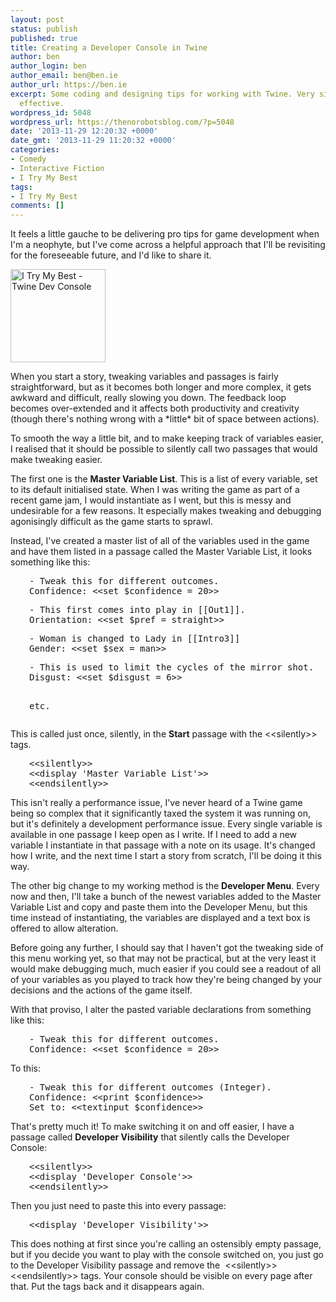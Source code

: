 ```yaml
---
layout: post
status: publish
published: true
title: Creating a Developer Console in Twine
author: ben
author_login: ben
author_email: ben@ben.ie
author_url: https://ben.ie
excerpt: Some coding and designing tips for working with Twine. Very simple, very
  effective.
wordpress_id: 5048
wordpress_url: https://thenorobotsblog.com/?p=5048
date: '2013-11-29 12:20:32 +0000'
date_gmt: '2013-11-29 11:20:32 +0000'
categories:
- Comedy
- Interactive Fiction
- I Try My Best
tags:
- I Try My Best
comments: []
---
```

<p>It feels a little gauche to be delivering pro tips for game development when I'm a neophyte, but I've come across a helpful approach that I'll be revisiting for the foreseeable future, and I'd like to share it.</p>
<p><img class="alignnone size-full wp-image-5049 aligncenter" alt="I Try My Best - Twine Dev Console" src="assets/uploads/norobots/uploads/2013/11/Screen-Shot-2013-11-29-at-10.38.06.png" width="152" height="149" /></p>
<p>When you start a story, tweaking variables and passages is fairly straightforward, but as it becomes both longer and more complex, it gets awkward and difficult, really slowing you down. The feedback loop becomes over-extended and it affects both productivity and creativity (though there's nothing wrong with a *little* bit of space between actions).</p>
<p>To smooth the way a little bit, and to make keeping track of variables easier, I realised that it should be possible to silently call two passages that would make tweaking easier.</p>
<p>The first one is the <strong>Master Variable List</strong>. This is a list of every variable, set to its default initialised state. When I was writing the game as part of a recent game jam, I would instantiate as I went, but this is messy and undesirable for a few reasons. It especially makes tweaking and debugging agonisingly difficult as the game starts to sprawl.</p>
<p>Instead, I've created a master list of all of the variables used in the game and have them listed in a passage called the Master Variable List, it looks something like this:</p>
<pre style="padding-left: 30px;">- Tweak this for different outcomes.
Confidence: &lt;&lt;set $confidence = 20&gt;&gt;</pre>
<pre style="padding-left: 30px;">- This first comes into play in [[Out1]].
Orientation: &lt;&lt;set $pref = straight&gt;&gt;</pre>
<pre style="padding-left: 30px;">- Woman is changed to Lady in [[Intro3]]
Gender: &lt;&lt;set $sex = man&gt;&gt;</pre>
<pre style="padding-left: 30px;">- This is used to limit the cycles of the mirror shot.
Disgust: &lt;&lt;set $disgust = 6&gt;&gt;

etc.</pre>
<p>This is called just once, silently, in the <strong>Start</strong> passage with the &lt;&lt;silently&gt;&gt; tags.</p>
<pre style="padding-left: 30px;">&lt;&lt;silently&gt;&gt;
&lt;&lt;display 'Master Variable List'&gt;&gt;
&lt;&lt;endsilently&gt;&gt;</pre>
<p>This isn't really a performance issue, I've never heard of a Twine game being so complex that it significantly taxed the system it was running on, but it's definitely a development performance issue. Every single variable is available in one passage I keep open as I write. If I need to add a new variable I instantiate in that passage with a note on its usage. It's changed how I write, and the next time I start a story from scratch, I'll be doing it this way.</p>
<p>The other big change to my working method is the <strong>Developer Menu</strong>. Every now and then, I'll take a bunch of the newest variables added to the Master Variable List and copy and paste them into the Developer Menu, but this time instead of instantiating, the variables are displayed and a text box is offered to allow alteration.</p>
<p>Before going any further, I should say that I haven't got the tweaking side of this menu working yet, so that may not be practical, but at the very least it would make debugging much, much easier if you could see a readout of all of your variables as you played to track how they're being changed by your decisions and the actions of the game itself.</p>
<p>With that proviso, I alter the pasted variable declarations from something like this:</p>
<pre style="padding-left: 30px;">- Tweak this for different outcomes.
Confidence: &lt;&lt;set $confidence = 20&gt;&gt;</pre>
<p>To this:</p>
<pre style="padding-left: 30px;">- Tweak this for different outcomes (Integer).
Confidence: &lt;&lt;print $confidence&gt;&gt;
Set to: &lt;&lt;textinput $confidence&gt;&gt;</pre>
<p>That's pretty much it! To make switching it on and off easier, I have a passage called <strong>Developer Visibility</strong> that silently calls the Developer Console:</p>
<pre style="padding-left: 30px;">&lt;&lt;silently&gt;&gt;
&lt;&lt;display 'Developer Console'&gt;&gt;
&lt;&lt;endsilently&gt;&gt;</pre>
<p>Then you just need to paste this into every passage:</p>
<pre style="padding-left: 30px;">&lt;&lt;display 'Developer Visibility'&gt;&gt;</pre>
<p>This does nothing at first since you're calling an ostensibly empty passage, but if you decide you want to play with the console switched on, you just go to the Developer Visibility passage and remove the  &lt;&lt;silently&gt;&gt;&lt;&lt;endsilently&gt;&gt; tags. Your console should be visible on every page after that. Put the tags back and it disappears again.</p>
